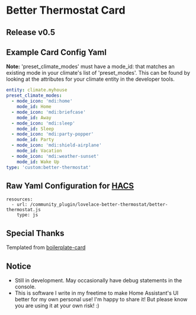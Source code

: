 # Better Thermostat Card

## Release v0.5

## Example Card Config Yaml

**Note:** 'preset_climate_modes' must have a mode_id: that matches an existing mode in your climate's list of 'preset_modes'.
This can be found by looking at the attributes for your climate entity in the developer tools.

``` yaml
entity: climate.myhouse
preset_climate_modes:
  - mode_icon: 'mdi:home'
    mode_id: Home
  - mode_icon: 'mdi:briefcase'
    mode_id: Away
  - mode_icon: 'mdi:sleep'
    mode_id: Sleep
  - mode_icon: 'mdi:party-popper'
    mode_id: Party
  - mode_icon: 'mdi:shield-airplane'
    mode_id: Vacation
  - mode_icon: 'mdi:weather-sunset'
    mode_id: Wake Up
type: 'custom:better-thermostat'
```

## Raw Yaml Configuration for [HACS](https://hacs.netlify.com/)

```
resources:
  - url: /community_plugin/lovelace-better-thermostat/better-thermostat.js
    type: js
```

## Special Thanks

Templated from [boilerplate-card](https://github.com/custom-cards/boilerplate-card)

## Notice

- Still in development. May occasionally have debug statements in the console. 
- This is software I write in my freetime to make Home Assistant's UI better for my own personal use! I'm happy to share it! But please know you are using it at your own risk! :)